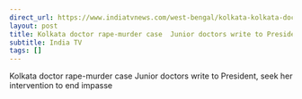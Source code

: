 ```yaml
---
direct_url: https://www.indiatvnews.com/west-bengal/kolkata-kolkata-doctor-rape-murder-case-junior-doctors-write-to-president-seek-her-intervention-to-end-impasse-2024-09-13-951952
layout: post
title: Kolkata doctor rape-murder case  Junior doctors write to President, seek her intervention to end impasse
subtitle: India TV
tags: []
---
```


Kolkata doctor rape-murder case  Junior doctors write to President, seek her intervention to end impasse

